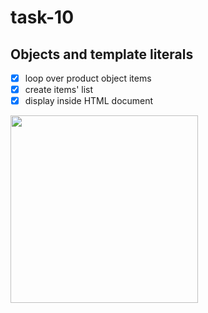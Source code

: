 # task-10

## Objects and template literals
 - [x] loop over product object items
 - [x] create items' list
 - [x] display inside HTML document

<img src="https://github.com/annatvali/Comm-tasks/assets/110423142/ace8d4f6-640d-4bea-a591-3f24d3fec4b5" width="300" />
